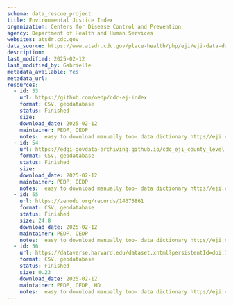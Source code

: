 ```yaml
---
schema: data_rescue_project 
title: Environmental Justice Index
organization: Centers for Disease Control and Prevention
agency: Department of Health and Human Services
websites: atsdr.cdc.gov
data_source: https://www.atsdr.cdc.gov/place-health/php/eji/eji-data-download.html
description: 
last_modified: 2025-02-12
last_modified_by: Gabrielle
metadata_available: Yes
metadata_url: 
resources:
  - id: 53
    url: https://github.com/oedp/cdc-ej-index
    format: CSV, geodatabase
    status: Finished
    size: 
    download_date: 2025-02-12
    maintainer: PEDP, OEDP
    notes:  easy to download manually too- data dictionary https//eji.cdc.gov/eji_data_download.html; - map https//onemap.cdc.gov/portal/apps/sites/#/eji-explorer
  - id: 54
    url: https://edgi-govdata-archiving.github.io/cdc_eji_county_level_reports/
    format: CSV, geodatabase
    status: Finished
    size: 
    download_date: 2025-02-12
    maintainer: PEDP, OEDP
    notes:  easy to download manually too- data dictionary https//eji.cdc.gov/eji_data_download.html; - map https//onemap.cdc.gov/portal/apps/sites/#/eji-explorer
  - id: 55
    url: https://zenodo.org/records/14675861
    format: CSV, geodatabase
    status: Finished
    size: 24.8
    download_date: 2025-02-12
    maintainer: PEDP, OEDP
    notes:  easy to download manually too- data dictionary https//eji.cdc.gov/eji_data_download.html; - map https//onemap.cdc.gov/portal/apps/sites/#/eji-explorer
  - id: 56
    url: https://dataverse.harvard.edu/dataset.xhtml?persistentId=doi:10.7910/DVN/ZVKXVQ
    format: CSV, geodatabase
    status: Finished
    size: 0.23
    download_date: 2025-02-12
    maintainer: PEDP, OEDP, HD
    notes:  easy to download manually too- data dictionary https//eji.cdc.gov/eji_data_download.html; - map https//onemap.cdc.gov/portal/apps/sites/#/eji-explorer
---
```

